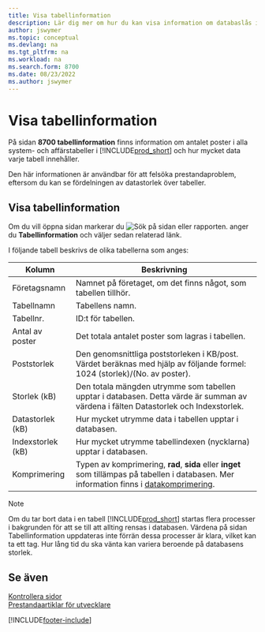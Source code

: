 ```yaml
---
title: Visa tabellinformation
description: Lär dig mer om hur du kan visa information om databaslås i Business Central.
author: jswymer
ms.topic: conceptual
ms.devlang: na
ms.tgt_pltfrm: na
ms.workload: na
ms.search.form: 8700
ms.date: 08/23/2022
ms.author: jswymer
---
```


# <a name="viewing-table-information"></a>Visa tabellinformation

På sidan **8700 tabellinformation** finns information om antalet poster i alla system- och affärstabeller i [!INCLUDE[prod_short](includes/prod_short.md)] och hur mycket data varje tabell innehåller.

Den här informationen är användbar för att felsöka prestandaproblem, eftersom du kan se fördelningen av datastorlek över tabeller.

## <a name="viewing-table-information-1"></a>Visa tabellinformation

Om du vill öppna sidan markerar du ![Sök på sidan eller rapporten.](media/ui-search/search_small.png "Ikonen Sök efter sida eller rapport") anger du **Tabellinformation** och väljer sedan relaterad länk.

I följande tabell beskrivs de olika tabellerna som anges:

|Kolumn|Beskrivning|
|------|-----------|
|Företagsnamn|Namnet på företaget, om det finns något, som tabellen tillhör.|
|Tabellnamn|Tabellens namn.|
|Tabellnr.|ID:t för tabellen.|
|Antal av poster|Det totala antalet poster som lagras i tabellen.|
|Poststorlek|Den genomsnittliga poststorleken i KB/post. Värdet beräknas med hjälp av följande formel: 1024 (storlek)/(No. av poster). |
|Storlek (kB)|Den totala mängden utrymme som tabellen upptar i databasen. Detta värde är summan av värdena i fälten Datastorlek och Indexstorlek.|
|Datastorlek (kB)|Hur mycket utrymme data i tabellen upptar i databasen.|
|Indexstorlek (kB)|Hur mycket utrymme tabellindexen (nycklarna) upptar i databasen.|
|Komprimering|Typen av komprimering, **rad**, **sida** eller **inget** som tillämpas på tabellen i databasen. Mer information finns i [datakomprimering](/sql/relational-databases/data-compression/data-compression?).|

> [!NOTE]
> Om du tar bort data i en tabell [!INCLUDE[prod_short](includes/prod_short.md)] startas flera processer i bakgrunden för att se till att allting rensas i databasen. Värdena på sidan Tabellinformation uppdateras inte förrän dessa processer är klara, vilket kan ta ett tag. Hur lång tid du ska vänta kan variera beroende på databasens storlek.

## <a name="see-also"></a>Se även

[Kontrollera sidor](across-inspect-page.md)  
[Prestandaartiklar för utvecklare](/dynamics365/business-central/dev-itpro/performance/performance-developer)  


[!INCLUDE[footer-include](includes/footer-banner.md)]
